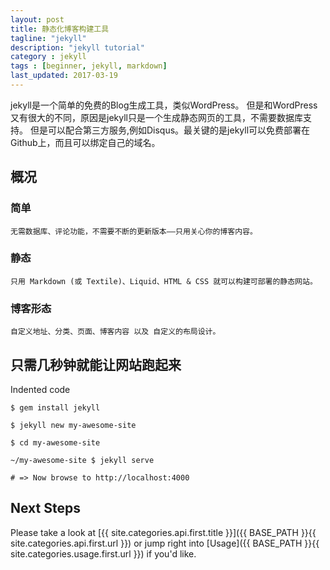 ```yaml
---
layout: post
title: 静态化博客构建工具
tagline: "jekyll"
description: "jekyll tutorial"
category : jekyll
tags : [beginner, jekyll, markdown]
last_updated: 2017-03-19
---
```


jekyll是一个简单的免费的Blog生成工具，类似WordPress。
但是和WordPress又有很大的不同，原因是jekyll只是一个生成静态网页的工具，不需要数据库支持。
但是可以配合第三方服务,例如Disqus。最关键的是jekyll可以免费部署在Github上，而且可以绑定自己的域名。

## 概况

### 简单
    无需数据库、评论功能，不需要不断的更新版本——只用关心你的博客内容。
### 静态
    只用 Markdown (或 Textile)、Liquid、HTML & CSS 就可以构建可部署的静态网站。
### 博客形态
    自定义地址、分类、页面、博客内容 以及 自定义的布局设计。
##  只需几秒钟就能让网站跑起来
Indented code
~~~
$ gem install jekyll

$ jekyll new my-awesome-site

$ cd my-awesome-site

~/my-awesome-site $ jekyll serve

# => Now browse to http://localhost:4000
~~~

## Next Steps
Please take a look at [{{ site.categories.api.first.title }}]({{ BASE_PATH }}{{ site.categories.api.first.url }})
or jump right into [Usage]({{ BASE_PATH }}{{ site.categories.usage.first.url }}) if you'd like.
